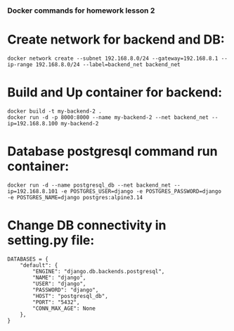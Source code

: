 ### Docker commands for homework lesson 2

# Create network for backend and DB:
`docker network create --subnet 192.168.8.0/24 --gateway=192.168.8.1 --ip-range 192.168.8.0/24 --label=backend_net backend_net`

# Build and Up container for backend:
```
docker build -t my-backend-2 .
docker run -d -p 8000:8000 --name my-backend-2 --net backend_net --ip=192.168.8.100 my-backend-2
```

# Database postgresql command run container:
```
docker run -d --name postgresql_db --net backend_net --ip=192.168.8.101 -e POSTGRES_USER=django -e POSTGRES_PASSWORD=django  -e POSTGRES_NAME=django postgres:alpine3.14
```
# Change DB connectivity in setting.py file:

```
DATABASES = {
    "default": {
        "ENGINE": "django.db.backends.postgresql",
        "NAME": "django",
        "USER": "django",
        "PASSWORD": "django",
        "HOST": "postgresql_db",
        "PORT": "5432",
        "CONN_MAX_AGE": None
    },
}
```
